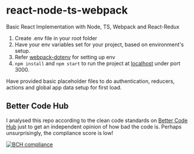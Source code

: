 # react-node-ts-webpack
Basic React Implementation with Node, TS, Webpack and React-Redux

1. Create .env file in your root folder
2. Have your env variables set for your project, based on environment's setup.
3. Refer [webpack-dotenv](https://www.npmjs.com/package/dotenv-webpack) for setting up env
4. `npm install` and `npm start` to run the project at [localhost](http://localhost:3000) under port 3000.

Have provided basic placeholder files to do authentication, reducers, actions and global app data setup for first load.


## Better Code Hub

I analysed this repo according to the clean code standards on [Better Code Hub](https://bettercodehub.com) just to get an independent opinion of how bad the code is. Perhaps unsurprisingly, the compliance score is low!

[![BCH compliance](https://bettercodehub.com/edge/badge/bharadwaj031/react-node-ts-webpack?branch=master)](https://bettercodehub.com/)
